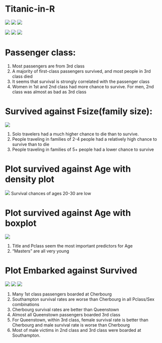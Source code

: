 # Titanic-in-R
![](Titanic1.png)
![](Titanic2.png)
![](Titanic3.png)

![](Titanic4.png)
![](Titanic5.png)
![](Titanic6.png)

# Passenger class:
1. Most passengers are from 3rd class
2. A majority of first-class passengers survived, and most people in 3rd class died
3. It seems that survival is strongly correlated with the passenger class
4. Women in 1st and 2nd class had more chance to survive. For men, 2nd class was almost as bad as 3rd class

# Survived against Fsize(family size):
![](Titanic7.png)
1. Solo travelers had a much higher chance to die than to survive.
2. People traveling in families of 2-4 people had a relatively high chance to survive than to die
3. People traveling in families of 5+ people had a lower chance to survive

# Plot survived against Age with density plot 
![](Titanic8.png)
Survival chances of ages 20-30 are low

#  Plot survived against Age with boxplot 
![](Titanic9.png)
1. Title and Pclass seem the most important predictors for Age
2. “Masters” are all very young

# Plot Embarked against Survived
![](Titanic10.png)
![](Titanic11.png)
![](Titanic12.png)

1. Many 1st class passengers boarded at Cherbourg
2. Southampton survival rates are worse than Cherbourg in all Pclass/Sex combinations
3. Cherbourg survival rates are better than Queenstown
4. Almost all Queenstown passengers boarded 3rd class
5. For Queenstown, within 3rd class, female survival rate is better than Cherbourg and male survival rate is worse than Cherbourg
6. Most of male victims in 2nd class and 3rd class were boarded at Southampton.


